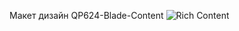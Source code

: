 Макет дизайн QP624-Blade-Content
<img src="https://i.citrus.world/uploads/Haber/QP624-OneBlade.webp" alt="Rich Content">
